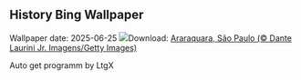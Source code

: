 ## History Bing Wallpaper
Wallpaper date: 2025-06-25
![](https://www.bing.com/th?id=OHR.Araraquara_PT-BR8567454542_UHD.jpg&w=1000)Download: [Araraquara, São Paulo (© Dante Laurini Jr. Imagens/Getty Images)](https://www.bing.com/th?id=OHR.Araraquara_PT-BR8567454542_UHD.jpg)

Auto get programm by LtgX
